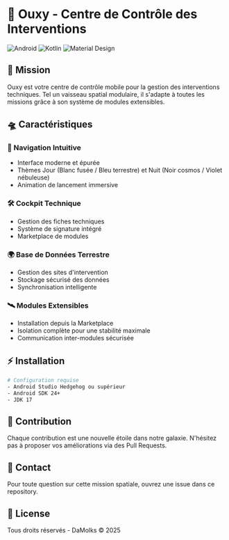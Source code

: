 # 🌌 Ouxy - Centre de Contrôle des Interventions

![Android](https://img.shields.io/badge/Android-3DDC84?style=for-the-badge&logo=android&logoColor=white)
![Kotlin](https://img.shields.io/badge/Kotlin-0095D5?style=for-the-badge&logo=kotlin&logoColor=white)
![Material Design](https://img.shields.io/badge/Material%20Design-757575?style=for-the-badge&logo=material-design&logoColor=white)

## 🚀 Mission

Ouxy est votre centre de contrôle mobile pour la gestion des interventions techniques. Tel un vaisseau spatial modulaire, il s'adapte à toutes les missions grâce à son système de modules extensibles.

## 🛸 Caractéristiques

### 🎯 Navigation Intuitive
- Interface moderne et épurée
- Thèmes Jour (Blanc fusée / Bleu terrestre) et Nuit (Noir cosmos / Violet nébuleuse)
- Animation de lancement immersive

### 🛠 Cockpit Technique
- Gestion des fiches techniques
- Système de signature intégré
- Marketplace de modules

### 🌍 Base de Données Terrestre
- Gestion des sites d'intervention
- Stockage sécurisé des données
- Synchronisation intelligente

### 🛰 Modules Extensibles
- Installation depuis la Marketplace
- Isolation complète pour une stabilité maximale
- Communication inter-modules sécurisée

## ⚡ Installation

```bash
# Configuration requise
- Android Studio Hedgehog ou supérieur
- Android SDK 24+
- JDK 17
```

## 🌠 Contribution

Chaque contribution est une nouvelle étoile dans notre galaxie. N'hésitez pas à proposer vos améliorations via des Pull Requests.

## 📡 Contact

Pour toute question sur cette mission spatiale, ouvrez une issue dans ce repository.

## 🌌 License

Tous droits réservés - DaMolks © 2025